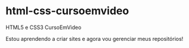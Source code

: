 # html-css-cursoemvideo
 HTML5 e CSS3 CursoEmVideo

Estou aprendendo a criar sites e agora vou gerenciar meus repositórios!